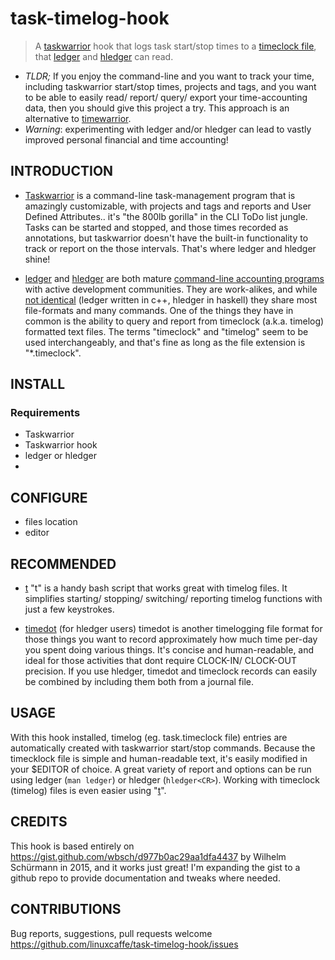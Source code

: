 # task-timelog-hook
> A [taskwarrior](https://taskwarrior.org) hook that logs task start/stop times to a [timeclock file](https://hledger.org/hledger.html#timeclock-format), that [ledger](https://ledger-cli.org) and [hledger](https://hledger.org) can read. 

- _TLDR;_ If you enjoy the command-line and you want to track your time, including taskwarrior start/stop times, projects and tags, and you want to be able to easily read/ report/ query/ export your time-accounting data, then you should give this project a try. This approach is an alternative to [timewarrior](http://timewarrior.net). 
- _Warning_: experimenting with ledger and/or hledger can lead to vastly improved personal financial and time accounting! 

## INTRODUCTION

- [Taskwarrior](https://taskwarrior.org) is a command-line task-management program that is amazingly customizable, with projects and tags and reports and User Defined Attributes.. it's "the 800lb gorilla" in the CLI ToDo list jungle. Tasks can be started and stopped, and those times recorded as annotations, but taskwarrior doesn't have the built-in functionality to track or report on the those intervals. That's where ledger and hledger shine! 

- [ledger](https://ledger-cli.org) and [hledger](https://hledger.org) are both mature [command-line accounting programs](http://plaintextaccounting.org) with active development communities. They are work-alikes, and while [not identical](https://hledger.org/faq.html#how-is-hledger-different-from-ledger-) (ledger written in c++, hledger in haskell) they share most file-formats and many commands. One of the things they have in common is the ability to query and report from timeclock (a.k.a. timelog) formatted text files. The terms "timeclock" and "timelog" seem to be used interchangeably, and that's fine as long as the file extension is "*.timeclock". 

## INSTALL 
### Requirements
- Taskwarrior
- Taskwarrior hook
- ledger or hledger 
- 
## CONFIGURE
* files location
* editor

## RECOMMENDED

- [t](https://github.com/linuxcaffe/t/)
  "t" is a handy bash script that works great with timelog files. It simplifies starting/ stopping/ switching/ reporting timelog functions with just a few keystrokes.
  
- [timedot](https://github.com/linuxcaffe/timedot-vim) (for hledger users)
  timedot is another timelogging file format for those things you want to record approximately how much time per-day you spent doing various things. It's concise and human-readable, and ideal for those activities that dont require CLOCK-IN/ CLOCK-OUT precision. If you use hledger, timedot and timeclock records can easily be combined by including them both from a journal file.
  
## USAGE
With this hook installed, timelog (eg. task.timeclock file) entries are automatically created with taskwarrior start/stop commands. Because the timecklock file is simple and human-readable text, it's easily modified in your $EDITOR of choice. A great variety of report and options can be run using ledger (`man ledger`) or hledger (`hledger<CR>`). Working with timeclock (timelog) files is even easier using "[t](https://github.com/linuxcaffe/t)".

## CREDITS

This hook is based entirely on https://gist.github.com/wbsch/d977b0ac29aa1dfa4437 by Wilhelm Schürmann in 2015, and it works just great! I'm expanding the gist to a github repo to provide documentation and tweaks where needed.

## CONTRIBUTIONS
Bug reports, suggestions, pull requests welcome https://github.com/linuxcaffe/task-timelog-hook/issues

